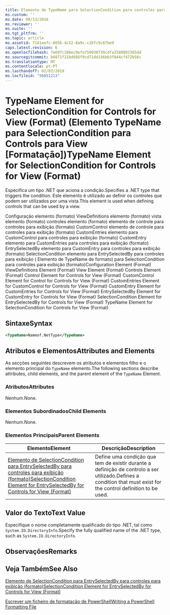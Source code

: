 ```yaml
---
title: Elemento de TypeName para SelectionCondition para controles para exibição (formato) | Documentos da Microsoft
ms.custom: ''
ms.date: 09/13/2016
ms.reviewer: ''
ms.suite: ''
ms.tgt_pltfrm: ''
ms.topic: article
ms.assetid: 7141aefc-6656-4c52-8a9c-c2bfc9c87be9
caps.latest.revision: 6
ms.openlocfilehash: 7a697c286ec9efe750930739cdfa2580003365dd
ms.sourcegitcommit: b6871f21bd666f9cd71dd336bb3f844cf472b56c
ms.translationtype: MT
ms.contentlocale: pt-PT
ms.lasthandoff: 02/03/2019
ms.locfileid: "56851213"
---
```

# <a name="typename-element-for-selectioncondition-for-controls-for-view-format"></a><span data-ttu-id="36d06-102">TypeName Element for SelectionCondition for Controls for View (Format) (Elemento TypeName para SelectionCondition para Controls para View [Formatação])</span><span class="sxs-lookup"><span data-stu-id="36d06-102">TypeName Element for SelectionCondition for Controls for View (Format)</span></span>

<span data-ttu-id="36d06-103">Especifica um tipo .NET que aciona a condição.</span><span class="sxs-lookup"><span data-stu-id="36d06-103">Specifies a .NET type that triggers the condition.</span></span> <span data-ttu-id="36d06-104">Este elemento é utilizado ao definir os controles que podem ser utilizados por uma vista.</span><span class="sxs-lookup"><span data-stu-id="36d06-104">This element is used when defining controls that can be used by a view.</span></span>

<span data-ttu-id="36d06-105">Configuração elemento (formato) ViewDefinitions elemento (formato) vista elemento (formato) controles elemento (formato) elemento de controle para controles para exibição (formato) CustomControl elemento de controle para controles para exibição (formato) CustomEntries elemento para CustomControl para controles para exibição (formato) CustomEntry elemento para CustomEntries para controles para exibição (formato) EntrySelectedBy elemento para CustomEntry para controles para exibição (formato) SelectionCondition elemento para EntrySelectedBy para controles para exibição ( Elemento de TypeName de formato) para SelectionCondition para controles para exibição (formato)</span><span class="sxs-lookup"><span data-stu-id="36d06-105">Configuration Element (Format) ViewDefinitions Element (Format) View Element (Format) Controls Element (Format) Control Element for Controls for View (Format) CustomControl Element for Control for Controls for View (Format) CustomEntries Element for CustomControl for Controls for View (Format) CustomEntry Element for CustomEntries for Controls for View (Format) EntrySelectedBy Element for CustomEntry for Controls for View (Format) SelectionCondition Element for EntrySelectedBy for Controls for View (Format) TypeName Element for SelectionCondition for Controls for View (Format)</span></span>

## <a name="syntax"></a><span data-ttu-id="36d06-106">Sintaxe</span><span class="sxs-lookup"><span data-stu-id="36d06-106">Syntax</span></span>

```xml
<TypeName>Nameof.NetType</TypeName>

```

## <a name="attributes-and-elements"></a><span data-ttu-id="36d06-107">Atributos e Elementos</span><span class="sxs-lookup"><span data-stu-id="36d06-107">Attributes and Elements</span></span>

<span data-ttu-id="36d06-108">As secções seguintes descrevem os atributos e elementos filho e o elemento principal do `TypeName` elemento.</span><span class="sxs-lookup"><span data-stu-id="36d06-108">The following sections describe attributes, child elements, and the parent element of the `TypeName` Element.</span></span>

### <a name="attributes"></a><span data-ttu-id="36d06-109">Atributos</span><span class="sxs-lookup"><span data-stu-id="36d06-109">Attributes</span></span>

<span data-ttu-id="36d06-110">Nenhum.</span><span class="sxs-lookup"><span data-stu-id="36d06-110">None.</span></span>

### <a name="child-elements"></a><span data-ttu-id="36d06-111">Elementos Subordinados</span><span class="sxs-lookup"><span data-stu-id="36d06-111">Child Elements</span></span>

<span data-ttu-id="36d06-112">Nenhum.</span><span class="sxs-lookup"><span data-stu-id="36d06-112">None.</span></span>

### <a name="parent-elements"></a><span data-ttu-id="36d06-113">Elementos Principais</span><span class="sxs-lookup"><span data-stu-id="36d06-113">Parent Elements</span></span>

|<span data-ttu-id="36d06-114">Elemento</span><span class="sxs-lookup"><span data-stu-id="36d06-114">Element</span></span>|<span data-ttu-id="36d06-115">Descrição</span><span class="sxs-lookup"><span data-stu-id="36d06-115">Description</span></span>|
|-------------|-----------------|
|[<span data-ttu-id="36d06-116">Elemento de SelectionCondition para EntrySelectedBy para controles para exibição (formato)</span><span class="sxs-lookup"><span data-stu-id="36d06-116">SelectionCondition Element for EntrySelectedBy for Controls for View (Format)</span></span>](./selectioncondition-element-for-entryselectedby-for-controls-for-view-format.md)|<span data-ttu-id="36d06-117">Define uma condição que tem de existir durante a definição de controlo a ser utilizado.</span><span class="sxs-lookup"><span data-stu-id="36d06-117">Defines a condition that must exist for the control definition to be used.</span></span>|

## <a name="text-value"></a><span data-ttu-id="36d06-118">Valor do Texto</span><span class="sxs-lookup"><span data-stu-id="36d06-118">Text Value</span></span>

<span data-ttu-id="36d06-119">Especifique o nome completamente qualificado do tipo .NET, tal como `System.IO.DirectoryInfo`.</span><span class="sxs-lookup"><span data-stu-id="36d06-119">Specify the fully qualified name of the .NET type, such as `System.IO.DirectoryInfo`.</span></span>

## <a name="remarks"></a><span data-ttu-id="36d06-120">Observações</span><span class="sxs-lookup"><span data-stu-id="36d06-120">Remarks</span></span>

## <a name="see-also"></a><span data-ttu-id="36d06-121">Veja Também</span><span class="sxs-lookup"><span data-stu-id="36d06-121">See Also</span></span>

[<span data-ttu-id="36d06-122">Elemento de SelectionCondition para EntrySelectedBy para controles para exibição (formato)</span><span class="sxs-lookup"><span data-stu-id="36d06-122">SelectionCondition Element for EntrySelectedBy for Controls for View (Format)</span></span>](./selectioncondition-element-for-entryselectedby-for-controls-for-view-format.md)

[<span data-ttu-id="36d06-123">Escrever um ficheiro de formatação de PowerShell</span><span class="sxs-lookup"><span data-stu-id="36d06-123">Writing a PowerShell Formatting File</span></span>](./writing-a-powershell-formatting-file.md)
